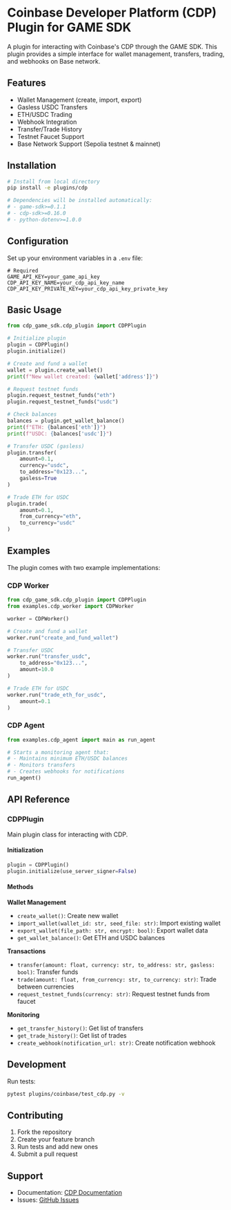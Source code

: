 # Coinbase Developer Platform (CDP) Plugin for GAME SDK

A plugin for interacting with Coinbase's CDP through the GAME SDK. This plugin provides a simple interface for wallet management, transfers, trading, and webhooks on Base network.

## Features

- Wallet Management (create, import, export)
- Gasless USDC Transfers
- ETH/USDC Trading
- Webhook Integration
- Transfer/Trade History
- Testnet Faucet Support
- Base Network Support (Sepolia testnet & mainnet)

## Installation

```bash
# Install from local directory
pip install -e plugins/cdp

# Dependencies will be installed automatically:
# - game-sdk>=0.1.1
# - cdp-sdk>=0.16.0
# - python-dotenv>=1.0.0
```

## Configuration

Set up your environment variables in a `.env` file:

```env
# Required
GAME_API_KEY=your_game_api_key
CDP_API_KEY_NAME=your_cdp_api_key_name
CDP_API_KEY_PRIVATE_KEY=your_cdp_api_key_private_key
```

## Basic Usage

```python
from cdp_game_sdk.cdp_plugin import CDPPlugin

# Initialize plugin
plugin = CDPPlugin()
plugin.initialize()

# Create and fund a wallet
wallet = plugin.create_wallet()
print(f"New wallet created: {wallet['address']}")

# Request testnet funds
plugin.request_testnet_funds("eth")
plugin.request_testnet_funds("usdc")

# Check balances
balances = plugin.get_wallet_balance()
print(f"ETH: {balances['eth']}")
print(f"USDC: {balances['usdc']}")

# Transfer USDC (gasless)
plugin.transfer(
    amount=0.1,
    currency="usdc",
    to_address="0x123...",
    gasless=True
)

# Trade ETH for USDC
plugin.trade(
    amount=0.1,
    from_currency="eth",
    to_currency="usdc"
)
```

## Examples

The plugin comes with two example implementations:

### CDP Worker

```python
from cdp_game_sdk.cdp_plugin import CDPPlugin
from examples.cdp_worker import CDPWorker

worker = CDPWorker()

# Create and fund a wallet
worker.run("create_and_fund_wallet")

# Transfer USDC
worker.run("transfer_usdc", 
    to_address="0x123...", 
    amount=10.0
)

# Trade ETH for USDC
worker.run("trade_eth_for_usdc", 
    amount=0.1
)
```

### CDP Agent

```python
from examples.cdp_agent import main as run_agent

# Starts a monitoring agent that:
# - Maintains minimum ETH/USDC balances
# - Monitors transfers
# - Creates webhooks for notifications
run_agent()
```

## API Reference

### CDPPlugin

Main plugin class for interacting with CDP.

#### Initialization
```python
plugin = CDPPlugin()
plugin.initialize(use_server_signer=False)
```

#### Methods

**Wallet Management**
- `create_wallet()`: Create new wallet
- `import_wallet(wallet_id: str, seed_file: str)`: Import existing wallet
- `export_wallet(file_path: str, encrypt: bool)`: Export wallet data
- `get_wallet_balance()`: Get ETH and USDC balances

**Transactions**
- `transfer(amount: float, currency: str, to_address: str, gasless: bool)`: Transfer funds
- `trade(amount: float, from_currency: str, to_currency: str)`: Trade between currencies
- `request_testnet_funds(currency: str)`: Request testnet funds from faucet

**Monitoring**
- `get_transfer_history()`: Get list of transfers
- `get_trade_history()`: Get list of trades
- `create_webhook(notification_url: str)`: Create notification webhook

## Development

Run tests:
```bash
pytest plugins/coinbase/test_cdp.py -v
```

## Contributing

1. Fork the repository
2. Create your feature branch
3. Run tests and add new ones
4. Submit a pull request

## Support

- Documentation: [CDP Documentation](https://docs.cloud.coinbase.com/cdp/docs)
- Issues: [GitHub Issues](https://github.com/game-by-virtuals/game-python/issues)

